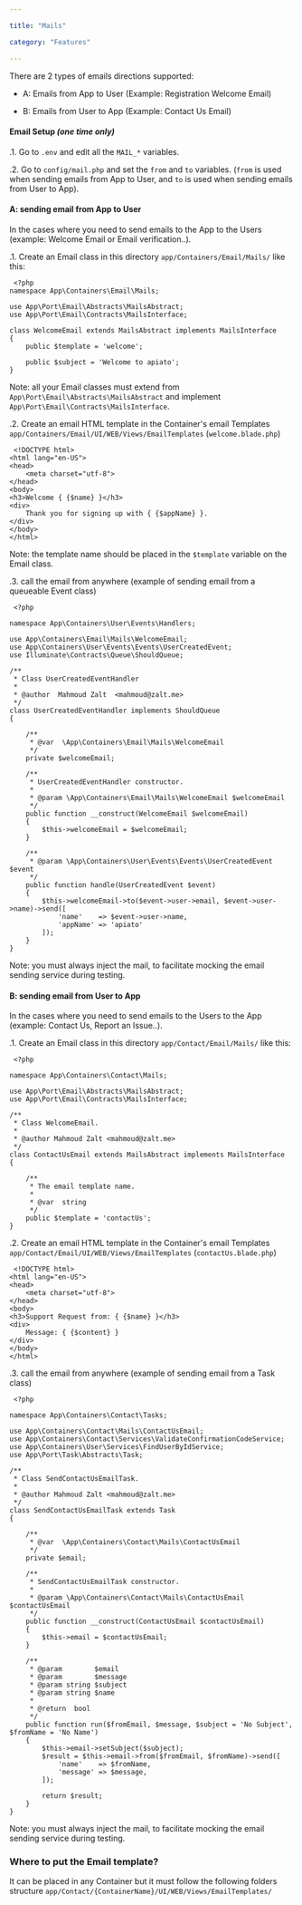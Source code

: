 ```yaml
---

title: "Mails"

category: "Features"

---
```


There are 2 types of emails directions supported:

- A: Emails from App to User (Example: Registration Welcome Email)

- B: Emails from User to App (Example: Contact Us Email)

#### Email Setup *(one time only)*

.1. Go to `.env` and edit all the `MAIL_*` variables.

.2. Go to `config/mail.php` and set the `from` and `to` variables. (`from` is used when sending emails from App to User, and `to` is used when sending emails from User to App).

#### A: sending email **from App to User**

In the cases where you need to send emails to the App to the Users (example: Welcome Email or Email verification..).

.1. Create an Email class in this directory `app/Containers/Email/Mails/` like this:

	 <?php
	namespace App\Containers\Email\Mails;
	
	use App\Port\Email\Abstracts\MailsAbstract;
	use App\Port\Email\Contracts\MailsInterface;
	
	class WelcomeEmail extends MailsAbstract implements MailsInterface
	{
	    public $template = 'welcome';
	
	    public $subject = 'Welcome to apiato';
	}
	 
Note: all your Email classes must extend from `App\Port\Email\Abstracts\MailsAbstract` and implement `App\Port\Email\Contracts\MailsInterface`.

.2. Create an email HTML template in the Container's email Templates `app/Containers/Email/UI/WEB/Views/EmailTemplates` (`welcome.blade.php`)

	 <!DOCTYPE html>
	<html lang="en-US">
	<head>
	    <meta charset="utf-8">
	</head>
	<body>
	<h3>Welcome { {$name} }</h3>
	<div>
	    Thank you for signing up with { {$appName} }.
	</div>
	</body>
	</html> 
Note: the template name should be placed in the `$template` variable on the Email class.

.3. call the email from anywhere (example of sending email from a queueable Event class)

	 <?php
	
	namespace App\Containers\User\Events\Handlers;
	
	use App\Containers\Email\Mails\WelcomeEmail;
	use App\Containers\User\Events\Events\UserCreatedEvent;
	use Illuminate\Contracts\Queue\ShouldQueue;
	
	/**
	 * Class UserCreatedEventHandler
	 *
	 * @author  Mahmoud Zalt  <mahmoud@zalt.me>
	 */
	class UserCreatedEventHandler implements ShouldQueue
	{
	
	    /**
	     * @var  \App\Containers\Email\Mails\WelcomeEmail
	     */
	    private $welcomeEmail;
	
	    /**
	     * UserCreatedEventHandler constructor.
	     *
	     * @param \App\Containers\Email\Mails\WelcomeEmail $welcomeEmail
	     */
	    public function __construct(WelcomeEmail $welcomeEmail)
	    {
	        $this->welcomeEmail = $welcomeEmail;
	    }
	
	    /**
	     * @param \App\Containers\User\Events\Events\UserCreatedEvent $event
	     */
	    public function handle(UserCreatedEvent $event)
	    {
	        $this->welcomeEmail->to($event->user->email, $event->user->name)->send([
	            'name'    => $event->user->name,
	            'appName' => 'apiato'
	        ]);
	    }
	}
	 
Note: you must always inject the mail, to facilitate mocking the email sending service during testing.

#### B: sending email **from User to App**

In the cases where you need to send emails to the Users to the App (example: Contact Us, Report an Issue..).

.1. Create an Email class in this directory `app/Contact/Email/Mails/` like this:

	 <?php
	
	namespace App\Containers\Contact\Mails;
	
	use App\Port\Email\Abstracts\MailsAbstract;
	use App\Port\Email\Contracts\MailsInterface;
	
	/**
	 * Class WelcomeEmail.
	 *
	 * @author Mahmoud Zalt <mahmoud@zalt.me>
	 */
	class ContactUsEmail extends MailsAbstract implements MailsInterface
	{
	
	    /**
	     * The email template name.
	     *
	     * @var  string
	     */
	    public $template = 'contactUs';
	}
	 
.2. Create an email HTML template in the Container's email Templates `app/Contact/Email/UI/WEB/Views/EmailTemplates` (`contactUs.blade.php`)

	 <!DOCTYPE html>
	<html lang="en-US">
	<head>
	    <meta charset="utf-8">
	</head>
	<body>
	<h3>Support Request from: { {$name} }</h3>
	<div>
	    Message: { {$content} }
	</div>
	</body>
	</html> 
.3. call the email from anywhere (example of sending email from a Task class)

	 <?php
	
	namespace App\Containers\Contact\Tasks;
	
	use App\Containers\Contact\Mails\ContactUsEmail;
	use App\Containers\Contact\Services\ValidateConfirmationCodeService;
	use App\Containers\User\Services\FindUserByIdService;
	use App\Port\Task\Abstracts\Task;
	
	/**
	 * Class SendContactUsEmailTask.
	 *
	 * @author Mahmoud Zalt <mahmoud@zalt.me>
	 */
	class SendContactUsEmailTask extends Task
	{
	
	    /**
	     * @var  \App\Containers\Contact\Mails\ContactUsEmail
	     */
	    private $email;
	
	    /**
	     * SendContactUsEmailTask constructor.
	     *
	     * @param \App\Containers\Contact\Mails\ContactUsEmail $contactUsEmail
	     */
	    public function __construct(ContactUsEmail $contactUsEmail)
	    {
	        $this->email = $contactUsEmail;
	    }
	
	    /**
	     * @param        $email
	     * @param        $message
	     * @param string $subject
	     * @param string $name
	     *
	     * @return  bool
	     */
	    public function run($fromEmail, $message, $subject = 'No Subject', $fromName = 'No Name')
	    {
	        $this->email->setSubject($subject);
	        $result = $this->email->from($fromEmail, $fromName)->send([
	            'name'    => $fromName,
	            'message' => $message,
	        ]);
	
	        return $result;
	    }
	}
	 
Note: you must always inject the mail, to facilitate mocking the email sending service during testing.

### Where to put the Email template?

It can be placed in any Container but it must follow the following folders structure `app/Contact/{ContainerName}/UI/WEB/Views/EmailTemplates/`
